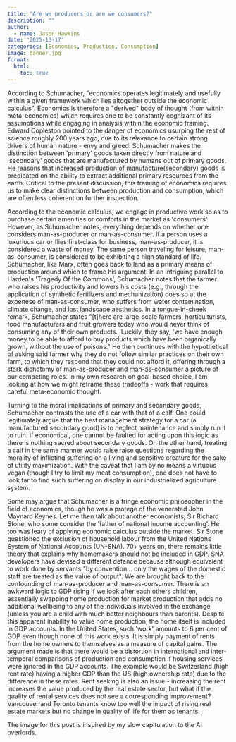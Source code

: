```yaml
---
title: "Are we producers or are we consumers?"
description: ""
author:
  - name: Jason Hawkins
date: "2025-10-17"
categories: [Economics, Production, Consumption]
image: banner.jpg
format: 
  html:
    toc: true
---
```


According to Schumacher, "economics operates legitimately and usefully within a given framework which lies altogether outside the economic calculus". Economics is therefore a "derived" body of thought (from within meta-economics) which requires one to be constantly cognizant of its assumptions while engaging in analysis within the economic framing. Edward Copleston pointed to the danger of economics usurping the rest of science roughly 200 years ago, due to its relevance to certain strong drivers of human nature - envy and greed. Schumacher makes the distinction between 'primary' goods taken directly from nature and 'secondary' goods that are manufactured by humans out of primary goods. He reasons that increased production of manufacture(secondary) goods is predicated on the ability to extract additional primary resources from the earth. Critical to the present discussion, this framing of economics requires us to make clear distinctions between production and consumption, which are often less coherent on further inspection.

According to the economic calculus, we engage in productive work so as to purchase certain amenities or comforts in the market as 'consumers'. However, as Schumacher notes, everything depends on whether one considers man-as-producer or man-as-consumer. If a person uses a luxurious car or flies first-class for business, man-as-producer, it is considered a waste of money. The same person traveling for leisure, man-as-consumer, is considered to be exhibiting a high standard of life. Schumacher, like Marx, often goes back to land as a primary means of production around which to frame his argument. In an intriguing parallel to Harden's 'Tragedy Of the Commons', Schumacher notes that the farmer who raises his productivity and lowers his costs (e.g., through the application of synthetic fertilizers and mechanization) does so at the expenese of man-as-consumer, who suffers from water contamination, climate change, and lost landscape aesthetics. In a tongue-in-cheek remark, Schumacher states "[t]here are large-scale farmers, horticulturists, food manufacturers and fruit growers today who would never think of consuming any of their own products. 'Luckily, they say, 'we have enough money to be able to afford to buy products which have been organically grown, without the use of poisons." He then continues with the hypothetical of asking said farmer why they do not follow similar practices on their own farm, to which they respond that they could not afford it, offering through a stark dichotomy of man-as-producer and man-as-consumer a picture of our competing roles. In my own research on goal-based choice, I am looking at how we might reframe these tradeoffs - work that requires careful meta-economic thought.

Turning to the moral implications of primary and secondary goods, Schumacher contrasts the use of a car with that of a calf. One could legitimately argue that the best management strategy for a car (a manufactured secondary good) is to neglect maintenance and simply run it to ruin. If economical, one cannot be faulted for acting upon this logic as there is nothing sacred about secondary goods. On the other hand, treating a calf in the same manner would raise raise questions regarding the morality of inflicting suffering on a living and sensitive creature for the sake of utility maximization. With the caveat that I am by no means a virtuous vegan (though I try to limit my meat consumption), one does not have to look far to find such suffering on display in our industrialized agriculture system.

Some may argue that Schumacher is a fringe economic philosopher in the field of economics, though he was a protege of the venerated John Maynard Keynes. Let me then talk about another economists, Sir Richard Stone, who some consider the 'father of national income accounting'. He too was leary of applying economic calculus outside the market. Sir Stone questioned the exclusion of household labour from the United Nations System of National Accounts (UN-SNA). 70+ years on, there remains little theory that explains why homemakers should not be included in GDP. SNA developers have devised a different defence because although equivalent to work done by servants "by convention... only the wages of the domestic staff are treated as the value of output". We are brought back to the confounding of man-as-producer and man-as-consumer. There is an awkward logic to GDP rising if we look after each others children, essentially swapping home production for market production that adds no additional wellbeing to any of the individuals involved in the exchange (unless you are a child with much better neighbours than parents). Despite this apparent inability to value home production, the home itself is included in GDP accounts. In the United States, such 'work' amounts to 6 per cent of GDP even though none of this work exists. It is simply payment of rents from the home owners to themselves as a measure of capital gains. The argument made is that there would be a distortion in international and inter-temporal comparisons of production and consumption if housing services were ignored in the GDP accounts. The example would be Switzerland (high rent rate) having a higher GDP than the US (high ownership rate) due to the difference in these rates. Rent seeking is also an issue - increasing the rent increases the value produced by the real estate sector, but what if the quality of rental services does not see a corresponding improvement? Vancouver and Toronto tenants know too well the impact of rising real estate markets but no change in quality of life for them as tenants.

The image for this post is inspired by my slow capitulation to the AI overlords. 